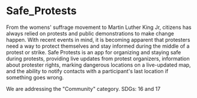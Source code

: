 # Safe_Protests

From the womens' suffrage movement to Martin Luther King Jr, citizens has always relied on protests and public demonstrations to make change happen. With recent events in mind, it is becoming apparent that protesters need a way to protect themselves and stay informed during the middle of a protest or strike. Safe Protests is an app for organizing and staying safe during protests, providing live updates from protest organizers, information about protester rights, marking dangerous locations on a live-updated map, and the ability to notify contacts with a participant's last location if something goes wrong.


We are addressing the "Community" category. SDGs: 16 and 17

